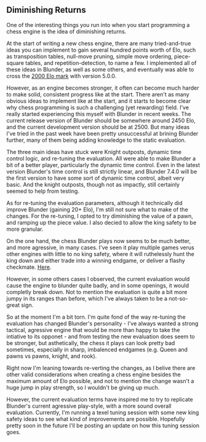 ## Diminishing Returns

One of the interesting things you run into when you start programming a chess engine is the idea of diminishing returns.

At the start of writing a new chess engine, there are many tried-and-true ideas you can implement to gain several hundred points worth of Elo, such as transposition tables, null-move pruning, simple move ordering, piece-square tables, and repetition-detection, to name a few. I implemented all of these ideas in Blunder, as well as some others, and eventually was able to cross the [2000 Elo mark](http://ccrl.chessdom.com/ccrl/404/cgi/engine_details.cgi?print=Details&each_game=1&eng=Blunder%205.0.0%2064-bit#Blunder_5_0_0_64-bit) with version 5.0.0.

However, as an engine becomes stronger, it often can become much harder to make solid, consistent progress like at the start. There aren't as many obvious ideas to implement like at the start, and it starts to become clear why chess programming is such a challenging (yet rewarding) field. I've really started experiencing this myself with Blunder in recent weeks. The current release version of Blunder should be somewhere around 2450 Elo, and the current development version should be at 2500. But many ideas I've tried in the past week have been pretty unsuccessful at brining Blunder further, many of them being adding knowledge to the static evaluation.

The three main ideas have stuck were Knight outposts, dynamic time control logic, and re-tuning the evaluation. All were able to make Blunder a bit of a better player, particularly the dynamic time control. Even in the latest version Blunder's time control is still strictly linear, and Blunder 7.4.0 will be the first version to have some sort of dynamic time control, albeit very basic. And the knight outposts, though not as impactly, still certainly seemed to help from testing.

As for re-tuning the evaluation parameters, although it technically did improve Blunder (gaining 20+ Elo), I'm still not sure what to make of the changes. For the re-tuning, I opted to try diminishing the value of a pawn, and ramping up the piece value. I also decied to allow the king safety to be more granular. 

On the one hand, the chess Blunder plays now seems to be much better, and more agressive, in many cases. I've seen it play multiple games verus other engines with little to no king safety, where it will ruthelessly hunt the king down and either trade into a winning endgame, or deliver a flashy checkmate. [Here](https://www.chess.com/analysis/game/pgn/3w7YxzQRxS).

However, in some others cases I observed, the current evaluation would cause the engine to blunder quite badly, and in some openings, it would completly break down. Not to mention the evaluation is quite a bit more jumpy in its ranges than before, which I've always taken to be a not-so-great sign.

So at the moment I'm a bit torn. I'm quite fond of the way re-tuning the evaluation has changed Blunder's personality - I've always wanted a strong tactical, agressive engine that would be more than happy to take the intiative to its opponet - and from testing the new evaluation does seem to be stronger, but asthetically, the chess it plays can look pretty bad sometimes, especially in sharp, imbalenced endgames (e.g. Queen and pawns vs pawns, knight, and rook). 

Right now I'm leaning towards re-verting the changes, as I belive there are other valid considerations when creating a chess engine besides the maximum amount of Elo possible, and not to mention the change wasn't a huge jump in play strength, so I wouldn't be giving up much. 

However, the current evaluation terms have inspired me to try to replicate Blunder's current agressive play-style, with a more sound overall evaluation. Currently, I'm running a texel tuning session with some new king safety ideas to see what kind of improvements are possible. Hopefully pretty soon in the future I'll be posting an update on how this tuning session goes.
